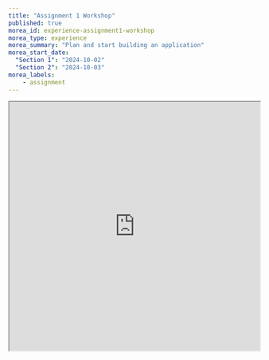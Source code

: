 ```yaml
---
title: "Assignment 1 Workshop"
published: true
morea_id: experience-assignment1-workshop
morea_type: experience
morea_summary: "Plan and start building an application"
morea_start_date:
  "Section 1": "2024-10-02"
  "Section 2": "2024-10-03"
morea_labels:
    - assignment
---
```

<iframe style="width: 100%; height: 500px;" src="https://docs.google.com/document/d/1_uJmZuPraxG86PIIn_w01x2ECRIfZnXhK1Ip-M1aGbI/edit?usp=sharing&ouid=111266444389082827702&rtpof=true&sd=true">

## Submission Instructions
You do not need to submit this. It is how you get started on Assignment1.
